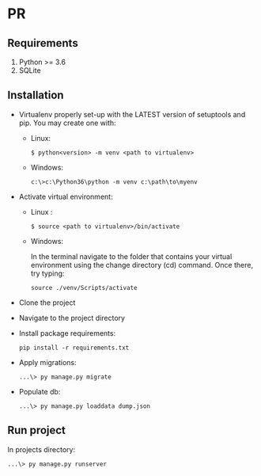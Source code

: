 # PR

## Requirements
1. Python >= 3.6
2. SQLite

## Installation
- Virtualenv properly set-up with the LATEST version of setuptools and pip.
You may create one with:
    - Linux:

        `$ python<version> -m venv <path to virtualenv>`

    - Windows:
        
        `c:\>c:\Python36\python -m venv c:\path\to\myenv`

- Activate virtual environment:
   - Linux :

        `$ source <path to virtualenv>/bin/activate`
    - Windows:
    
        In the terminal navigate to the folder that contains your virtual environment using the change directory (cd) command. Once there, try typing:
    
        `source ./venv/Scripts/activate`
        
- Clone the project

- Navigate to the project directory

- Install package requirements:

    `pip install -r requirements.txt`
    
- Apply migrations:

    `...\> py manage.py migrate` 
    
- Populate db:

    `...\> py manage.py loaddata dump.json`

## Run project
In projects directory:

    ...\> py manage.py runserver
